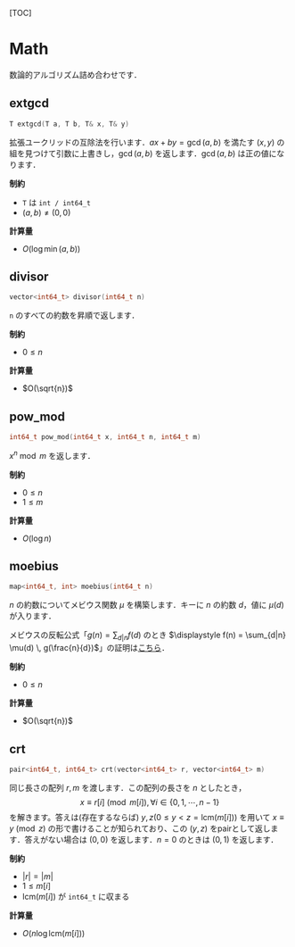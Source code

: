 [TOC]

# Math

数論的アルゴリズム詰め合わせです．

## extgcd

```cpp
T extgcd(T a, T b, T& x, T& y)
```

拡張ユークリッドの互除法を行います．$ax+by = \gcd(a, b)$ を満たす $(x, y)$ の組を見つけて引数に上書きし，$\gcd(a, b)$ を返します．$\gcd(a, b)$ は正の値になります．

**制約**

- `T` は `int / int64_t`
- $(a, b) \neq (0, 0)$

**計算量**

- $O(\log \min(a, b))$

## divisor

```cpp
vector<int64_t> divisor(int64_t n)
```

`n` のすべての約数を昇順で返します．

**制約**

- $0 \leq n$

**計算量**

- $O(\sqrt{n})$

## pow_mod

```cpp
int64_t pow_mod(int64_t x, int64_t n, int64_t m)
```

$x^n \bmod m$ を返します．

**制約**

- $0 \le n$
- $1 \le m$

**計算量**

- $O(\log n)$


## moebius

```cpp
map<int64_t, int> moebius(int64_t n)
```

$n$ の約数についてメビウス関数 $\mu$ を構築します．キーに $n$ の約数 $d$，値に $\mu(d)$ が入ります．

メビウスの反転公式「$\displaystyle g(n) = \sum_{d|n} f(d)$ のとき $\displaystyle f(n) = \sum_{d|n} \mu(d) \, g(\frac{n}{d})$」の証明は[こちら](https://mathtrain.jp/mobiusinversion)．

**制約**

- $0 \le n$

**計算量**

- $O(\sqrt{n})$

## crt

```cpp
pair<int64_t, int64_t> crt(vector<int64_t> r, vector<int64_t> m)
```

同じ長さの配列 $r, m$ を渡します．この配列の長さを $n$ としたとき，
$$
x \equiv r[i] \pmod{m[i]}, \forall i \in \lbrace 0,1,\cdots, n - 1 \rbrace
$$
を解きます。答えは(存在するならば) $y, z (0 \leq y < z = \mathrm{lcm}(m[i]))$ を用いて $x \equiv y \pmod z$ の形で書けることが知られており、この $(y, z)$ をpairとして返します．答えがない場合は $(0, 0)$ を返します．$n=0$ のときは $(0, 1)$ を返します．

**制約**

- $|r| = |m|$
- $1 \le m[i]$
- $\mathrm{lcm}(m[i])$ が `int64_t` に収まる

**計算量**

- $O(n \log{\mathrm{lcm}(m[i])})$
